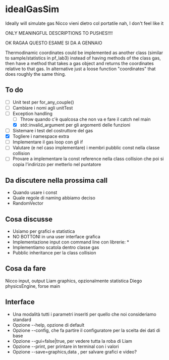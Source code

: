 # idealGasSim

Ideally will simulate gas
Nicco vieni dietro col portatile
nah, I don't feel like it

ONLY MEANINGFUL DESCRIPTIONS TO PUSHES!!!!

OK RAGAA QUESTO ESAME SI DA A GENNAIO

Thermodinamic coordinates could be implemented as another class (similar to sample/statistics in pf_lab3) instead of having methods of the class gas, then have a method that takes a  gas object and returns the coordinates relative to that gas.
In alternative just a loose function "coordinates" that does roughly the same thing.

## To do

- [ ] Unit test per for_any_couple()
- [ ] Cambiare i nomi agli unitTest
- [ ] Exception handling
    - [ ] Throw quando c'è qualcosa che non va e fare il catch nel main
    - [x] std::invalid_argument per gli argomenti delle funzioni
- [ ] Sistemare i test del costruttore del gas
- [x] Togliere i namespace extra
- [ ] Implementare il gas loop con gli if
- [ ] Valutare (e nel caso implementare) i membri pubblic const nella classe collision
- [ ] Provare a implementare la const reference nella class collision che poi si copia l'indirizzo per metterlo nel puntatore

## Da discutere nella prossima call

* Quando usare i const
* Quale regole di naming abbiamo deciso
* RandomVector


## Cosa discusse

* Usiamo per grafici e statistica
* NO BOTTONI in una user interface grafica
* Implementazione input con command line con librerie:
    * 
* Implementiamo scatola dentro classe gas
* Pubblic inheritance per la class collision


## Cosa da fare

Nicco input, output
Liam graphics, opzionalmente statistica
Diego physicsEngine, forse main

## Interface

* Una modalità tutti i parametri inseriti per quello che noi consideriamo standard
* Opzione --help, opzione di default
* Opzione --config, che fa partire il configuratore per la scelta dei dati di base
* Opzione --gui=false|true, per vedere tutta la roba di Liam
* Opzione --print, per printare in terminal con i valori
* Opzione --save=graphics,data , per salvare grafici e video?
